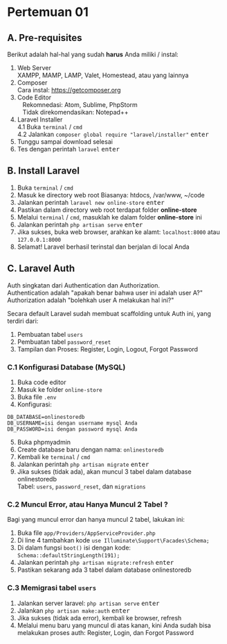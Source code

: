 # Pertemuan 01

## A. Pre-requisites

Berikut adalah hal-hal yang sudah **harus** Anda miliki / instal:

1. Web Server  
    XAMPP, MAMP, LAMP, Valet, Homestead, atau yang lainnya
2. Composer  
    Cara instal: https://getcomposer.org
3. Code Editor  
    Rekomnedasi: Atom, Sublime, PhpStorm  
    Tidak direkomendasikan: Notepad++
4. Laravel Installer  
    4.1 Buka `terminal` / `cmd`  
    4.2 Jalankan `composer global require "laravel/installer"` <kbd>enter</kbd>
5. Tunggu sampai download selesai  
6. Tes dengan perintah `laravel` <kbd>enter</kbd>

## B. Install Laravel
1. Buka `terminal` / `cmd`
2. Masuk ke directory web root
    Biasanya: htdocs, /var/www, ~/code
3. Jalankan perintah `laravel new online-store` <kbd>enter</kbd>
4. Pastikan dalam directory web root terdapat folder **online-store**
5. Melalui `terminal` / `cmd`, masuklah ke dalam folder **online-store** ini
6. Jalankan perintah `php artisan serve` <kbd>enter</kbd>
7. Jika sukses, buka web browser, arahkan ke alamt: `localhost:8000` atau `127.0.0.1:8000`
8. Selamat! Laravel berhasil terinstal dan berjalan di local Anda

## C. Laravel Auth

Auth singkatan dari Authentication dan Authorization.  
Authentication adalah "apakah benar bahwa user ini adalah user A?"  
Authorization adalah "bolehkah user A melakukan hal ini?"

Secara default Laravel sudah membuat scaffolding untuk Auth ini, yang terdiri dari:
1. Pembuatan tabel `users`
2. Pembuatan tabel `password_reset`
2. Tampilan dan Proses: Register, Login, Logout, Forgot Password

### C.1 Konfigurasi Database (MySQL)

1. Buka code editor
2. Masuk ke folder `online-store`
3. Buka file `.env`
4. Konfigurasi:
```
DB_DATABASE=onlinestoredb
DB_USERNAME=isi dengan username mysql Anda
DB_PASSWORD=isi dengan password mysql Anda
```        
5. Buka phpmyadmin
6. Create database baru dengan nama: `onlinestoredb`
7. Kembali ke `terminal` / `cmd`
8. Jalankan perintah `php artisan migrate` <kbd>enter</kbd>
9. Jika sukses (tidak ada), akan muncul 3 tabel dalam database onlinestoredb  
    Tabel: `users`, `password_reset`, dan `migrations`

### C.2 Muncul Error, atau Hanya Muncul 2 Tabel ?

Bagi yang muncul error dan hanya muncul 2 tabel, lakukan ini:

1. Buka file `app/Providers/AppServiceProvider.php`
2. Di line 4 tambahkan kode `use Illuminate\Support\Facades\Schema;`
3. Di dalam fungsi `boot()` isi dengan kode: `Schema::defaultStringLength(191);`
4. Jalankan perintah `php artisan migrate:refresh` <kbd>enter</kbd>
5. Pastikan sekarang ada 3 tabel dalam database onlinestoredb


### C.3 Memigrasi tabel `users`

1. Jalankan server laravel: `php artisan serve` <kbd>enter</kbd>
2. Jalankan `php artisan make:auth` <kbd>enter</kbd>
3. Jika sukses (tidak ada error), kembali ke browser, refresh
4. Melalui menu baru yang muncul di atas kanan, kini Anda sudah bisa melakukan proses auth: Register, Login, dan Forgot Password
